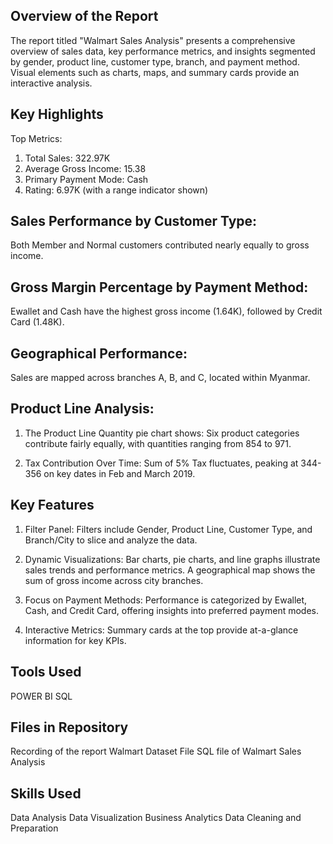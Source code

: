 ## Overview of the Report
The report titled "Walmart Sales Analysis" presents a comprehensive overview of sales data, key performance metrics, and insights segmented by gender, product line, customer type, branch, and payment method. Visual elements such as charts, maps, and summary cards provide an interactive analysis.

## Key Highlights
Top Metrics:

1. Total Sales: 322.97K
2. Average Gross Income: 15.38
3. Primary Payment Mode: Cash
4. Rating: 6.97K (with a range indicator shown)

## Sales Performance by Customer Type:
  Both Member and Normal customers contributed nearly equally to gross income.

## Gross Margin Percentage by Payment Method:
  Ewallet and Cash have the highest gross income (1.64K), followed by Credit Card (1.48K).

## Geographical Performance:
  Sales are mapped across branches A, B, and C, located within Myanmar.

## Product Line Analysis:

1. The Product Line Quantity pie chart shows:
  Six product categories contribute fairly equally, with quantities ranging from 854 to 971.

2. Tax Contribution Over Time:
  Sum of 5% Tax fluctuates, peaking at 344-356 on key dates in Feb and March 2019.

## Key Features

1. Filter Panel:
  Filters include Gender, Product Line, Customer Type, and Branch/City to slice and analyze the data.

2. Dynamic Visualizations:
  Bar charts, pie charts, and line graphs illustrate sales trends and performance metrics.
  A geographical map shows the sum of gross income across city branches.

3. Focus on Payment Methods:
  Performance is categorized by Ewallet, Cash, and Credit Card, offering insights into preferred payment modes.

4. Interactive Metrics:
  Summary cards at the top provide at-a-glance information for key KPIs.

## Tools Used
POWER BI
SQL

## Files in Repository
Recording of the report
Walmart Dataset File
SQL file of Walmart Sales Analysis

## Skills Used 
Data Analysis
Data Visualization
Business Analytics
Data Cleaning and Preparation
